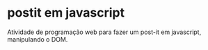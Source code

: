 # postit em javascript
 Atividade de programação web para fazer um post-it em javascript, manipulando o DOM.
